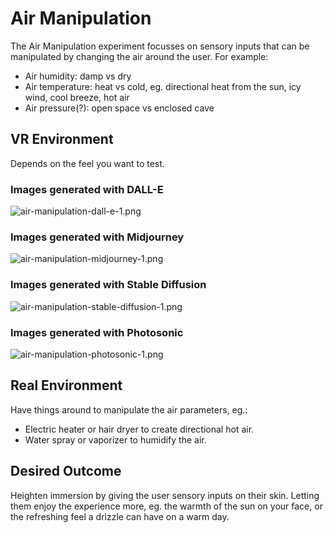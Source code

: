 # Air Manipulation

The Air Manipulation experiment focusses on sensory inputs that can be manipulated by changing the air around the user. For example:

- Air humidity: damp vs dry
- Air temperature: heat vs cold, eg. directional heat from the sun, icy wind, cool breeze, hot air
- Air pressure(?): open space vs enclosed cave

## VR Environment

Depends on the feel you want to test.

### Images generated with DALL-E

![air-manipulation-dall-e-1.png](/.attachments/air-manipulation-dall-e-1-d5de9c56-0ce6-4bd4-951c-1a4903084675.png)

### Images generated with Midjourney

![air-manipulation-midjourney-1.png](/.attachments/air-manipulation-midjourney-1-0ce1871b-dc67-4e57-93ec-7a443afc9686.png)

### Images generated with Stable Diffusion

![air-manipulation-stable-diffusion-1.png](/.attachments/air-manipulation-stable-diffusion-1-b1b3e999-92b7-49e7-8f1a-581db8a1c8a9.png)

### Images generated with Photosonic

![air-manipulation-photosonic-1.png](/.attachments/air-manipulation-photosonic-1-cf1430c2-294f-4db8-a57e-74551114a1f0.png)

## Real Environment

Have things around to manipulate the air parameters, eg.:

- Electric heater or hair dryer to create directional hot air.
- Water spray or vaporizer to humidify the air.

## Desired Outcome

Heighten immersion by giving the user sensory inputs on their skin.
Letting them enjoy the experience more, eg. the warmth of the sun on your face, or the refreshing feel a drizzle can have on a warm day.